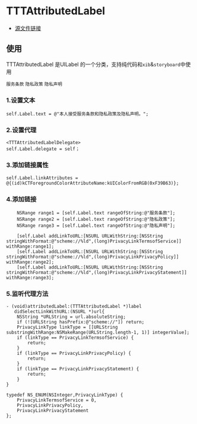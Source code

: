 # TTTAttributedLabel

* [源文件链接](./TTTAttributedLabel/TTTAttributedLabel.h)

## 使用

TTTAttributedLabel 是UILabel 的一个分类，支持纯代码和`xib`&`storyboard`中使用

`服务条款`
`隐私政策`
`隐私声明`
### 1.设置文本
```
self.Label.text = @"本人接受服务条款和隐私政策及隐私声明。";
```
### 2.设置代理
``` 
<TTTAttributedLabelDelegate>
self.Label.delegate = self；
```

### 3.添加链接属性
```
self.Label.linkAttributes = 
@{(id)kCTForegroundColorAttributeName:kUIColorFromRGB(0xF39B63)};
```

### 4.添加链接
```
    NSRange range1 = [self.Label.text rangeOfString:@"服务条款"];
    NSRange range2 = [self.Label.text rangeOfString:@"隐私政策"];
    NSRange range3 = [self.Label.text rangeOfString:@"隐私声明"];

    [self.Label addLinkToURL:[NSURL URLWithString:[NSString stringWithFormat:@"scheme://%ld",(long)PrivacyLinkTermsofService]] withRange:range1];
    [self.Label addLinkToURL:[NSURL URLWithString:[NSString stringWithFormat:@"scheme://%ld",(long)PrivacyLinkPrivacyPolicy]] withRange:range2];
    [self.Label addLinkToURL:[NSURL URLWithString:[NSString stringWithFormat:@"scheme://%ld",(long)PrivacyLinkPrivacyStatement]] withRange:range3];
```

### 5.监听代理方法
```
- (void)attributedLabel:(TTTAttributedLabel *)label
   didSelectLinkWithURL:(NSURL *)url{
    NSString *URLString = url.absoluteString;
    if (![URLString hasPrefix:@"scheme://"]) return;
    PrivacyLinkType linkType = [[URLString substringWithRange:NSMakeRange(URLString.length-1, 1)] integerValue];
    if (linkType == PrivacyLinkTermsofService) {
        return;
    }
    if (linkType == PrivacyLinkPrivacyPolicy) {
        return;
    }
    if (linkType == PrivacyLinkPrivacyStatement) {
        return;
    }
}

typedef NS_ENUM(NSInteger,PrivacyLinkType) {
    PrivacyLinkTermsofService = 0,
    PrivacyLinkPrivacyPolicy,
    PrivacyLinkPrivacyStatement
};
```
